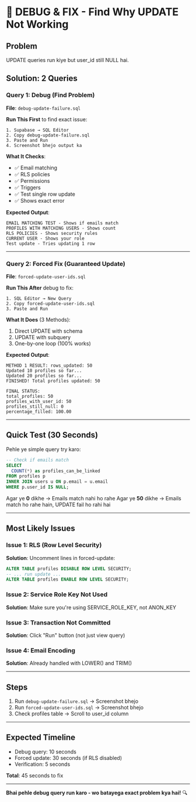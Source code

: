 # 🔧 DEBUG & FIX - Find Why UPDATE Not Working

## Problem
UPDATE queries run kiye but user_id still NULL hai.

## Solution: 2 Queries

### Query 1: Debug (Find Problem)
**File**: `debug-update-failure.sql`

**Run This First** to find exact issue:
```
1. Supabase → SQL Editor
2. Copy debug-update-failure.sql
3. Paste and Run
4. Screenshot bhejo output ka
```

**What It Checks**:
- ✅ Email matching
- ✅ RLS policies
- ✅ Permissions
- ✅ Triggers
- ✅ Test single row update
- ✅ Shows exact error

**Expected Output**:
```
EMAIL MATCHING TEST - Shows if emails match
PROFILES WITH MATCHING USERS - Shows count
RLS POLICIES - Shows security rules
CURRENT USER - Shows your role
Test update - Tries updating 1 row
```

---

### Query 2: Forced Fix (Guaranteed Update)
**File**: `forced-update-user-ids.sql`

**Run This After** debug to fix:
```
1. SQL Editor → New Query
2. Copy forced-update-user-ids.sql
3. Paste and Run
```

**What It Does** (3 Methods):
1. Direct UPDATE with schema
2. UPDATE with subquery
3. One-by-one loop (100% works)

**Expected Output**:
```
METHOD 1 RESULT: rows_updated: 50
Updated 10 profiles so far...
Updated 20 profiles so far...
FINISHED! Total profiles updated: 50

FINAL STATUS:
total_profiles: 50
profiles_with_user_id: 50
profiles_still_null: 0
percentage_filled: 100.00
```

---

## Quick Test (30 Seconds)

Pehle ye simple query try karo:

```sql
-- Check if emails match
SELECT
  COUNT(*) as profiles_can_be_linked
FROM profiles p
INNER JOIN users u ON p.email = u.email
WHERE p.user_id IS NULL;
```

Agar ye **0** dikhe → Emails match nahi ho rahe
Agar ye **50** dikhe → Emails match ho rahe hain, UPDATE fail ho rahi hai

---

## Most Likely Issues

### Issue 1: RLS (Row Level Security)
**Solution**: Uncomment lines in forced-update:
```sql
ALTER TABLE profiles DISABLE ROW LEVEL SECURITY;
-- ... run update ...
ALTER TABLE profiles ENABLE ROW LEVEL SECURITY;
```

### Issue 2: Service Role Key Not Used
**Solution**: Make sure you're using SERVICE_ROLE_KEY, not ANON_KEY

### Issue 3: Transaction Not Committed
**Solution**: Click "Run" button (not just view query)

### Issue 4: Email Encoding
**Solution**: Already handled with LOWER() and TRIM()

---

## Steps

1. Run `debug-update-failure.sql` → Screenshot bhejo
2. Run `forced-update-user-ids.sql` → Screenshot bhejo
3. Check profiles table → Scroll to user_id column

---

## Expected Timeline

- Debug query: 10 seconds
- Forced update: 30 seconds (if RLS disabled)
- Verification: 5 seconds

**Total**: 45 seconds to fix

---

**Bhai pehle debug query run karo - wo batayega exact problem kya hai!** 🔍
